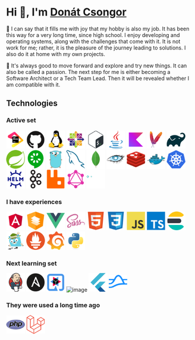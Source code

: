 # Hi 👋, I'm [Donát Csongor](https://www.linkedin.com/in/donat-csongor/)

🔭 I can say that it fills me with joy that my hobby is also my job. It has been this way for a very long time, since high school. 
I enjoy developing and operating systems, along with the challenges that come with it. 
It is not work for me; rather, it is the pleasure of the journey leading to solutions. 
I also do it at home with my own projects.

🎯 It's always good to move forward and explore and try new things. It can also be called a passion.
The next step for me is either becoming a Software Architect or a Tech Team Lead. 
Then it will be revealed whether I am compatible with it. 

## Technologies

### Active set
<img src="https://raw.githubusercontent.com/devicons/devicon/master/icons/jetbrains/jetbrains-original.svg" width="50" height="auto" alt="image"> <img src="https://raw.githubusercontent.com/devicons/devicon/master/icons/github/github-original.svg" width="50" height="auto" alt="image"> <img src="https://raw.githubusercontent.com/devicons/devicon/master/icons/linux/linux-original.svg" width="50" height="auto" alt="image"> <img src="https://raw.githubusercontent.com/devicons/devicon/master/icons/centos/centos-original.svg" width="50" height="auto" alt="image"> <img src="https://raw.githubusercontent.com/devicons/devicon/master/icons/bash/bash-original.svg" width="50" height="auto" alt="image"> <img src="https://raw.githubusercontent.com/devicons/devicon/master/icons/java/java-original.svg" width="50" height="auto" alt="image"> <img src="https://raw.githubusercontent.com/devicons/devicon/master/icons/kotlin/kotlin-original.svg" width="50" height="auto" alt="image"> <img src="https://raw.githubusercontent.com/devicons/devicon/master/icons/maven/maven-original.svg" width="50" height="auto" alt="image"> <img src="https://raw.githubusercontent.com/devicons/devicon/master/icons/gradle/gradle-original.svg" width="50" height="auto" alt="image"> <img src="https://raw.githubusercontent.com/devicons/devicon/master/icons/spring/spring-original.svg" width="50" height="auto" alt="image"> <img src="https://raw.githubusercontent.com/devicons/devicon/master/icons/cucumber/cucumber-plain.svg" width="50" height="auto" alt="image"> <img src="https://raw.githubusercontent.com/devicons/devicon/master/icons/go/go-original.svg" width="50" height="auto" alt="image"> <img src="https://raw.githubusercontent.com/devicons/devicon/master/icons/mysql/mysql-original.svg" width="50" height="auto" alt="image"> <img src="https://raw.githubusercontent.com/devicons/devicon/master/icons/mongodb/mongodb-original.svg" width="50" height="auto" alt="image"> <img src="https://raw.githubusercontent.com/devicons/devicon/master/icons/cassandra/cassandra-original.svg" width="50" height="auto" alt="image"> <img src="https://raw.githubusercontent.com/devicons/devicon/master/icons/redis/redis-original.svg" width="50" height="auto" alt="image"> <img src="https://raw.githubusercontent.com/devicons/devicon/master/icons/docker/docker-original.svg" width="50" height="auto" alt="image"> <img src="https://raw.githubusercontent.com/devicons/devicon/master/icons/kubernetes/kubernetes-original.svg" width="50" height="auto" alt="image"> <img src="https://raw.githubusercontent.com/devicons/devicon/master/icons/helm/helm-original.svg" width="50" height="auto" alt="image"> <img src="https://raw.githubusercontent.com/devicons/devicon/master/icons/apachekafka/apachekafka-original.svg" width="50" height="auto" alt="image"> <img src="https://raw.githubusercontent.com/devicons/devicon/master/icons/rabbitmq/rabbitmq-original.svg" width="50" height="auto" alt="image"> <img src="https://raw.githubusercontent.com/devicons/devicon/master/icons/graphql/graphql-plain.svg" width="50" height="auto" alt="image"> <img src="https://raw.githubusercontent.com/devicons/devicon/master/icons/grpc/grpc-original.svg" width="50" height="auto" alt="image">

### I have experiences
<img src="https://raw.githubusercontent.com/devicons/devicon/master/icons/angular/angular-original.svg" width="50" height="auto" alt="image"> <img src="https://raw.githubusercontent.com/devicons/devicon/master/icons/angularmaterial/angularmaterial-original.svg" width="50" height="auto" alt="image"> <img src="https://raw.githubusercontent.com/devicons/devicon/master/icons/vuejs/vuejs-original.svg" width="50" height="auto" alt="image"> <img src="https://raw.githubusercontent.com/devicons/devicon/master/icons/sass/sass-original.svg" width="50" height="auto" alt="image"> <img src="https://raw.githubusercontent.com/devicons/devicon/master/icons/html5/html5-original.svg" width="50" height="auto" alt="image"> <img src="https://raw.githubusercontent.com/devicons/devicon/master/icons/css3/css3-original.svg" width="50" height="auto" alt="image"> <img src="https://raw.githubusercontent.com/devicons/devicon/master/icons/javascript/javascript-original.svg" width="50" height="auto" alt="image"> <img src="https://raw.githubusercontent.com/devicons/devicon/master/icons/typescript/typescript-original.svg" width="50" height="auto" alt="image"> <img src="https://raw.githubusercontent.com/devicons/devicon/master/icons/elasticsearch/elasticsearch-original.svg" width="50" height="auto" alt="image"> <img src="https://raw.githubusercontent.com/devicons/devicon/master/icons/jaegertracing/jaegertracing-original.svg" width="50" height="auto" alt="image"> <img src="https://raw.githubusercontent.com/devicons/devicon/master/icons/prometheus/prometheus-original.svg" width="50" height="auto" alt="image"> <img src="https://raw.githubusercontent.com/devicons/devicon/master/icons/grafana/grafana-original.svg" width="50" height="auto" alt="image"> <img src="https://raw.githubusercontent.com/devicons/devicon/master/icons/python/python-original.svg" width="50" height="auto" alt="image"> 

### Next learning set
<img src="https://raw.githubusercontent.com/devicons/devicon/master/icons/jenkins/jenkins-original.svg" width="50" height="auto" alt="image"> <img src="https://raw.githubusercontent.com/devicons/devicon/master/icons/ansible/ansible-original.svg" width="50" height="auto" alt="image"> <img src="https://raw.githubusercontent.com/devicons/devicon/master/icons/quarkus/quarkus-original.svg" width="50" height="auto" alt="image"> <img src="https://objectcomputing.com/files/2616/2275/4406/micronaut_stacked_black.svg" width="50" height="auto" alt="image"> <img src="https://raw.githubusercontent.com/devicons/devicon/master/icons/flutter/flutter-original.svg" width="50" height="auto" alt="image"> <img src="media/apache-pulzar.svg" style="padding-bottom: 10px" width="50" height="auto" alt="image">

### They were used a long time ago
<img src="https://raw.githubusercontent.com/devicons/devicon/master/icons/php/php-original.svg" width="50" height="auto" alt="image"> <img src="https://raw.githubusercontent.com/devicons/devicon/master/icons/laravel/laravel-original.svg" width="50" height="auto" alt="image">
